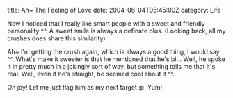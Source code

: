 title: Ah~ The Feeling of Love
date: 2004-06-04T05:45:00Z
category: Life

Now I noticed that I really like smart people with a sweet and friendly personality ^^. A sweet smile is always a definate plus. (Looking back, all my crushes does share this similarity)

Ah~ I'm getting the crush again, which is always a good thing, I would say ^^. What's make it sweeter is that he mentioned that he's bi… Well, he spoke it in pretty much in a jokingly sort of way, but something tells me that it's real. Well, even if he's straight, he seemed cool about it ^^.

Oh joy! Let me just flag him as my next target :p. Yum!
